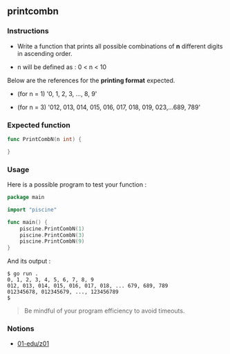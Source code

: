 ## printcombn

### Instructions

- Write a function that prints all possible combinations of **n** different digits in ascending order.

- n will be defined as : 0 < n < 10

Below are the references for the **printing format** expected.

- (for n = 1) '0, 1, 2, 3, ..., 8, 9'

- (for n = 3) '012, 013, 014, 015, 016, 017, 018, 019, 023,...689, 789'

### Expected function

```go
func PrintCombN(n int) {

}
```

### Usage

Here is a possible program to test your function :

```go
package main

import "piscine"

func main() {
	piscine.PrintCombN(1)
	piscine.PrintCombN(3)
	piscine.PrintCombN(9)
}
```

And its output :

```console
$ go run .
0, 1, 2, 3, 4, 5, 6, 7, 8, 9
012, 013, 014, 015, 016, 017, 018, ... 679, 689, 789
012345678, 012345679, ..., 123456789
$
```

> Be mindful of your program efficiency to avoid timeouts.

### Notions

- [01-edu/z01](https://github.com/01-edu/z01)